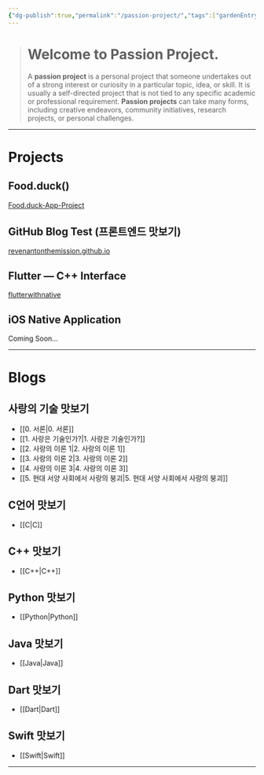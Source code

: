 ```yaml
---
{"dg-publish":true,"permalink":"/passion-project/","tags":["gardenEntry"],"created":"2024-02-05T19:54:15.233+09:00","updated":"2024-02-06T22:13:14.806+09:00"}
---
```



>   # Welcome to Passion Project.
>   
>   A **passion project** is a personal project that someone undertakes out of a strong interest or curiosity in a particular topic, idea, or skill.  It is usually a self-directed project that is not tied to any specific academic or professional requirement.  **Passion projects** can take many forms, including creative endeavors, community initiatives, research projects, or personal challenges.
---

# Projects
## Food.duck()
[Food.duck-App-Project](https://github.com/JennaEscher/Food.duck-App-Project)
## GitHub Blog Test (프론트엔드 맛보기)
[revenantonthemission.github.io](https://github.com/revenantonthemission/revenantonthemission.github.io)
## Flutter — C++ Interface
[flutterwithnative](https://github.com/revenantonthemission/flutterwithnative)
## iOS Native Application
Coming Soon…

---
# Blogs
## 사랑의 기술 맛보기
+ [[0. 서론\|0. 서론]]
+ [[1. 사랑은 기술인가?\|1. 사랑은 기술인가?]]
+ [[2. 사랑의 이론 1\|2. 사랑의 이론 1]]
+ [[3. 사랑의 이론 2\|3. 사랑의 이론 2]]
+ [[4. 사랑의 이론 3\|4. 사랑의 이론 3]]
+ [[5. 현대 서양 사회에서 사랑의 붕괴\|5. 현대 서양 사회에서 사랑의 붕괴]]

## C언어 맛보기
 + [[C\|C]]

## C++ 맛보기
+ [[C++\|C++]]

## Python 맛보기
+ [[Python\|Python]]

## Java 맛보기
+ [[Java\|Java]]

## Dart 맛보기
+ [[Dart\|Dart]]

## Swift 맛보기
+ [[Swift\|Swift]]

---
